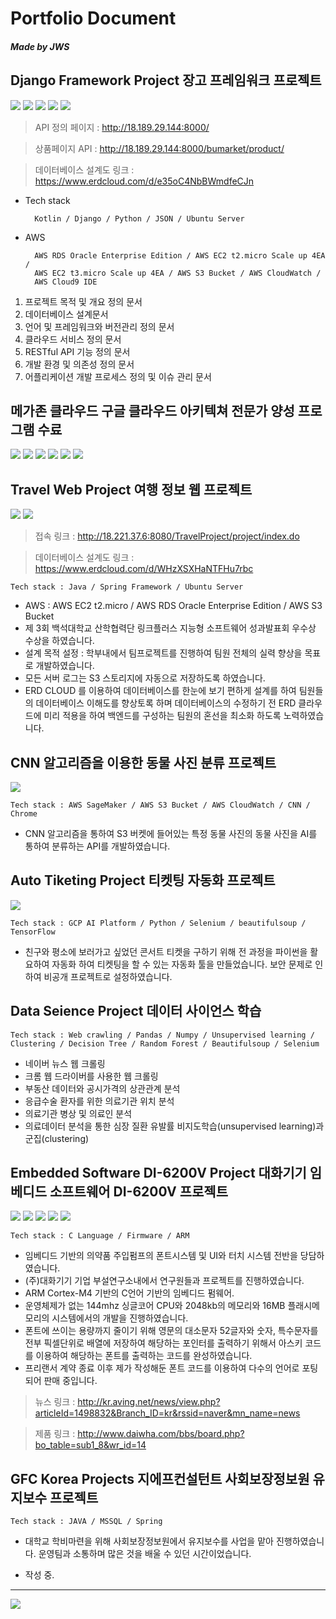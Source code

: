 # Portfolio Document
##### ***Made by JWS***

Django Framework Project 장고 프레임워크 프로젝트
------------------------------------------------------------------------------------------
<img src="https://raw.githubusercontent.com/dsg890789/JwsPortfolio/master/Django%20Framework%20Project/Scalable%20RESTful%20Server%20Architecture.png">
<img src="https://raw.githubusercontent.com/dsg890789/JwsPortfolio/master/Django%20Framework%20Project/REST%20API.png">
<img src="https://raw.githubusercontent.com/dsg890789/JwsPortfolio/master/Django%20Framework%20Project/BuMarket%20API%20Document.png">
<img src="https://raw.githubusercontent.com/dsg890789/JwsPortfolio/master/Django%20Framework%20Project/BuMarket%20Database.png">
<img src="https://raw.githubusercontent.com/dsg890789/JwsPortfolio/master/Django%20Framework%20Project/BuMarket%20Github.png">

> API 정의 페이지 : http://18.189.29.144:8000/

> 상품페이지 API : http://18.189.29.144:8000/bumarket/product/

> 데이터베이스 설계도 링크 : https://www.erdcloud.com/d/e35oC4NbBWmdfeCJn

- Tech stack

        Kotlin / Django / Python / JSON / Ubuntu Server

- AWS
        
        AWS RDS Oracle Enterprise Edition / AWS EC2 t2.micro Scale up 4EA / 
        AWS EC2 t3.micro Scale up 4EA / AWS S3 Bucket / AWS CloudWatch / 
        AWS Cloud9 IDE

1. 프로젝트 목적 및 개요 정의 문서
2. 데이터베이스 설계문서
3. 언어 및 프레임워크와 버전관리 정의 문서
4. 클라우드 서비스 정의 문서
5. RESTful API 기능 정의 문서
6. 개발 환경 및 의존성 정의 문서
7. 어플리케이션 개발 프로세스 정의 및 이슈 관리 문서

메가존 클라우드 구글 클라우드 아키텍쳐 전문가 양성 프로그램 수료
------------------------------------------------------------------------------------------ 
<img src="https://raw.githubusercontent.com/dsg890789/JwsPortfolio/master/Coursera%20WLPU29X5GVZ9-1.jpg">
<img src="https://raw.githubusercontent.com/dsg890789/JwsPortfolio/master/Coursera%20Z597JKTR6NZT-1.png">
<img src="https://raw.githubusercontent.com/dsg890789/JwsPortfolio/master/Coursera%20CBBNDT6MPECE-1.png">
<img src="https://raw.githubusercontent.com/dsg890789/JwsPortfolio/master/Coursera%20LK5BNGHLT4CG-1.png">
<img src="https://raw.githubusercontent.com/dsg890789/JwsPortfolio/master/Coursera%20323W9EHVQ7NH-1.jpg">
<img src="https://raw.githubusercontent.com/dsg890789/JwsPortfolio/master/Coursera%20PNJWXCNGLZRR-1.jpg">

Travel Web Project 여행 정보 웹 프로젝트
-------------------------------------------------------------------------------------------
<img src="https://raw.githubusercontent.com/dsg890789/JwsPortfolio/master/Travel%20Web%20Project/Travel%20index%20small.png">
<img src="https://raw.githubusercontent.com/dsg890789/JwsPortfolio/master/Travel%20Web%20Project/Travel%20DB.png">

> 접속 링크 : http://18.221.37.6:8080/TravelProject/project/index.do

> 데이터베이스 설계도 링크 : https://www.erdcloud.com/d/WHzXSXHaNTFHu7rbc

    Tech stack : Java / Spring Framework / Ubuntu Server

- AWS : AWS EC2 t2.micro / AWS RDS Oracle Enterprise Edition / AWS S3 Bucket
- 제 3회 백석대학교 산학협력단 링크플러스 지능형 소프트웨어 성과발표회 우수상 수상을 하였습니다.
- 설계 목적 설정 : 학부내에서 팀프로젝트를 진행하여 팀원 전체의 실력 향상을 목표로 개발하였습니다.
- 모든 서버 로그는 S3 스토리지에 자동으로 저장하도록 하였습니다.
- ERD CLOUD 를 이용하여 데이터베이스를 한눈에 보기 편하게 설계를 하여 팀원들의 데이터베이스 이해도를 향상토록 하며 데이터베이스의 수정하기 전 ERD 클라우드에 미리 적용을 하여 백엔드를 구성하는 팀원의 혼선을 최소화 하도록 노력하였습니다.

CNN 알고리즘을 이용한 동물 사진 분류 프로젝트
------------------------------------------------------------------------------------------
<img src="https://raw.githubusercontent.com/dsg890789/JwsPortfolio/master/CNN%20Model%20Project/CNN%20Model%20Project%20%EC%84%A4%EA%B3%84%20%ED%8C%8C%EC%9D%BC.png">

    Tech stack : AWS SageMaker / AWS S3 Bucket / AWS CloudWatch / CNN / Chrome

 - CNN 알고리즘을 통하여 S3 버켓에 들어있는 특정 동물 사진의 동물 사진을 AI를 통하여 분류하는 API를 개발하였습니다.

Auto Tiketing Project 티켓팅 자동화 프로젝트
------------------------------------------------------------------------------------------
<img src="https://raw.githubusercontent.com/dsg890789/JwsPortfolio/master/Auto%20Tiketing%20Project/Auto%20Tiketing.png">

    Tech stack : GCP AI Platform / Python / Selenium / beautifulsoup / TensorFlow

 - 친구와 평소에 보러가고 싶었던 콘서트 티켓을 구하기 위해 전 과정을 파이썬을 활요하여 자동화 하여 티켓팅을 할 수 있는 자동화 툴을 만들었습니다. 보안 문제로 인하여 비공개 프로젝트로 설정하였습니다.

Data Seience Project 데이터 사이언스 학습
------------------------------------------------------------------------------------------

    Tech stack : Web crawling / Pandas / Numpy / Unsupervised learning / Clustering / Decision Tree / Random Forest / Beautifulsoup / Selenium

- 네이버 뉴스 웹 크롤링
- 크롬 웹 드라이버를 사용한 웹 크롤링
- 부동산 데이터와 공시가격의 상관관계 분석
- 응급수술 환자를 위한 의료기관 위치 분석
- 의료기관 병상 및 의료인 분석
- 의료데이터 분석을 통한 심장 질환 유발률 비지도학습(unsupervised learning)과 군집(clustering)


Embedded Software DI-6200V Project 대화기기 임베디드 소프트웨어 DI-6200V 프로젝트
------------------------------------------------------------------------------------------
<img src="https://raw.githubusercontent.com/dsg890789/JwsPortfolio/master/Embedded%20Software%20DI-6200V%20Project/DI-6200V%20News.png">
<img src="https://raw.githubusercontent.com/dsg890789/JwsPortfolio/master/Embedded%20Software%20DI-6200V%20Project/DI-6200V_0.jpg">
<img src="https://raw.githubusercontent.com/dsg890789/JwsPortfolio/master/Embedded%20Software%20DI-6200V%20Project/DI-6200V_1.png">
<img src="https://raw.githubusercontent.com/dsg890789/JwsPortfolio/master/Embedded%20Software%20DI-6200V%20Project/DI-6200V_2.png">
<img src="https://raw.githubusercontent.com/dsg890789/JwsPortfolio/master/Embedded%20Software%20DI-6200V%20Project/DI-6200V_3.png">

    Tech stack : C Language / Firmware / ARM

- 임베디드 기반의 의약품 주입펌프의 폰트시스템 및 UI와 터치 시스템 전반을 당담하였습니다.
- (주)대화기기 기업 부설연구소내에서 연구원들과 프로젝트를 진행하였습니다.
- ARM Cortex-M4 기반의 C언어 기반의 임베디드 펌웨어.
- 운영체제가 없는 144mhz 싱글코어 CPU와 2048kb의 메모리와 16MB 플래시메모리의 시스템에서의 개발을 진행하였습니다.
- 폰트에 쓰이는 용량까지 줄이기 위해 영문의 대소문자 52글자와 숫자, 특수문자를 전부 픽셀단위로 배열에 저장하여 해당하는 포인터를 출력하기 위해서 아스키 코드를 이용하여 해당하는 폰트를 출력하는 코드를 완성하였습니다.
- 프리랜서 계약 종료 이후 제가 작성해둔 폰트 코드를 이용하여 다수의 언어로 포팅되어 판매 중입니다.
  
> 뉴스 링크 : http://kr.aving.net/news/view.php?articleId=1498832&Branch_ID=kr&rssid=naver&mn_name=news

> 제품 링크 : http://www.daiwha.com/bbs/board.php?bo_table=sub1_8&wr_id=14


GFC Korea Projects 지에프컨설턴트 사회보장정보원 유지보수 프로젝트
------------------------------------------------------------------------------------------

    Tech stack : JAVA / MSSQL / Spring

- 대학교 학비마련을 위해 사회보장정보원에서 유지보수를 사업을 맡아 진행하였습니다. 운영팀과 소통하며 많은 것을 배울 수 있던 시간이었습니다.

- 작성 중.

------------------------------------------------------------------------------------------ 
<img src="https://jwsgithub.s3.us-east-2.amazonaws.com/REST+API.png">